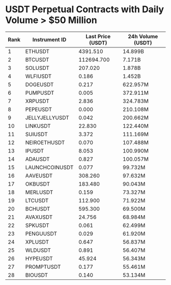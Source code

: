 # USDT Perpetual Contracts with Daily Volume > $50 Million

| Rank | Instrument ID | Last Price (USDT) | 24h Volume (USDT) |
|------|---------------|-------------------|-------------------|
| 1 | ETHUSDT | 4391.510 | 14.899B |
| 2 | BTCUSDT | 112694.700 | 7.171B |
| 3 | SOLUSDT | 207.020 | 1.878B |
| 4 | WLFIUSDT | 0.186 | 1.452B |
| 5 | DOGEUSDT | 0.217 | 622.957M |
| 6 | PUMPUSDT | 0.005 | 372.911M |
| 7 | XRPUSDT | 2.836 | 324.783M |
| 8 | PEPEUSDT | 0.000 | 210.108M |
| 9 | JELLYJELLYUSDT | 0.042 | 200.662M |
| 10 | LINKUSDT | 22.830 | 122.440M |
| 11 | SUIUSDT | 3.372 | 111.169M |
| 12 | NEIROETHUSDT | 0.070 | 107.488M |
| 13 | IPUSDT | 8.053 | 100.990M |
| 14 | ADAUSDT | 0.827 | 100.057M |
| 15 | LAUNCHCOINUSDT | 0.077 | 99.732M |
| 16 | AAVEUSDT | 308.260 | 97.632M |
| 17 | OKBUSDT | 183.480 | 90.043M |
| 18 | MERLUSDT | 0.159 | 73.327M |
| 19 | LTCUSDT | 112.900 | 71.922M |
| 20 | BCHUSDT | 595.300 | 69.500M |
| 21 | AVAXUSDT | 24.756 | 68.984M |
| 22 | SPKUSDT | 0.061 | 62.499M |
| 23 | PENGUUSDT | 0.029 | 61.920M |
| 24 | XPLUSDT | 0.647 | 56.837M |
| 25 | WLDUSDT | 0.891 | 56.407M |
| 26 | HYPEUSDT | 45.924 | 56.343M |
| 27 | PROMPTUSDT | 0.177 | 55.461M |
| 28 | BIOUSDT | 0.140 | 53.134M |
